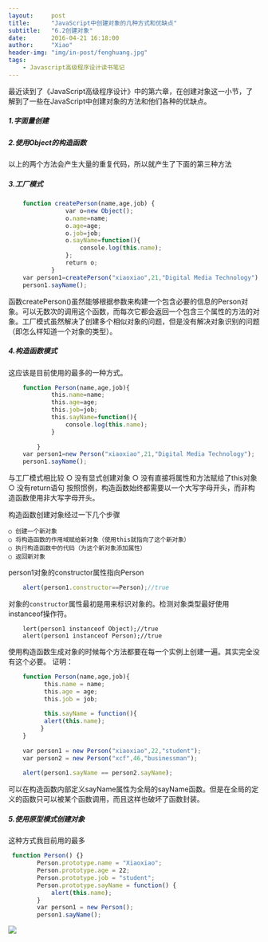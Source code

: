 ```yaml
---
layout:     post
title:      "JavaScript中创建对象的几种方式和优缺点"
subtitle:   "6.2创建对象"
date:       2016-04-21 16:18:00
author:     "Xiao"
header-img: "img/in-post/fenghuang.jpg"
tags:
    - Javascript高级程序设计读书笔记
---
```


最近读到了《JavaScript高级程序设计》中的第六章，在创建对象这一小节，了解到了一些在JavaScript中创建对象的方法和他们各种的优缺点。

##### 1.字面量创建
##### 2.使用Object的构造函数

以上的两个方法会产生大量的重复代码，所以就产生了下面的第三种方法

##### 3.工厂模式

```javascript
	function createPerson(name,age,job) {
	            var o=new Object();
	            o.name=name;
	            o.age=age;
	            o.job=job;
	            o.sayName=function(){
	                console.log(this.name);
	            };
	            return o;
	        }
	var person1=createPerson("xiaoxiao",21,"Digital Media Technology");
	person1.sayName();
```

函数createPerson()虽然能够根据参数来构建一个包含必要的信息的Person对象。可以无数次的调用这个函数，而每次它都会返回一个包含三个属性的方法的对象。工厂模式虽然解决了创建多个相似对象的问题，但是没有解决对象识别的问题（即怎么样知道一个对象的类型）。

##### 4.构造函数模式

这应该是目前使用的最多的一种方式。

```javascript
	function Person(name,age,job){
	        this.name=name;
	        this.age=age;
	        this.job=job;
	        this.sayName=function(){
	            console.log(this.name);
	        }
	 
	    }
	var person1=new Person("xiaoxiao",21,"Digital Media Technology");
	person1.sayName();
```
与工厂模式相比较
	○ 没有显式创建对象
	○ 没有直接将属性和方法赋给了this对象
	○ 没有return语句
按照惯例，构造函数始终都需要以一个大写字母开头，而非构造函数使用非大写字母开头。
	
构造函数创建对象经过一下几个步骤
	
	○ 创建一个新对象
	○ 将构造函数的作用域赋给新对象（使用this就指向了这个新对象）
	○ 执行构造函数中的代码（为这个新对象添加属性）
	○ 返回新对象
	
person1对象的constructor属性指向Person
```javascript
	alert(person1.constructor==Person);//true
```
对象的`constructor`属性最初是用来标识对象的。检测对象类型最好使用instanceof操作符。
```
	lert(person1 instanceof Object);//true
	alert(person1 instanceof Person);//true
```
使用构造函数生成对象的时候每个方法都要在每一个实例上创建一遍。其实完全没有这个必要。
		证明：
```javascript
	function Person(name,age,job){
		  this.name = name;
		  this.age = age;
		  this.job = job;
		 
		  this.sayName = function(){
		  alert(this.name);
		 }
	}
		 
	var person1 = new Person("xiaoxiao",22,"student");
	var person2 = new Person("xcf",46,"businessman");
		 
	alert(person1.sayName == person2.sayName);
```

可以在构造函数内部定义sayName属性为全局的sayName函数。但是在全局的定义的函数只可以被某个函数调用，而且这样也破坏了函数封装。

##### 5.使用原型模式创建对象

这种方式我目前用的最多

```javascript
 function Person() {}
        Person.prototype.name = "Xiaoxiao";
        Person.prototype.age = 22;
        Person.prototype.job = "student";
        Person.prototype.sayName = function() {
            alert(this.name);
        }
        var person1 = new Person();
        person1.sayName();
```
![](http://7fv8kc.com1.z0.glb.clouddn.com/prototype.png)
